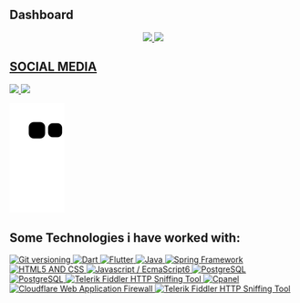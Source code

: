 ## Dashboard
<div align="center">
  <a href="https://github.com/eliezerjg">
  <img height="140em" src="https://github-readme-stats.vercel.app/api?username=eliezerjg&show_icons=true&theme=dracula&include_all_commits=true&count_private=true"/>
  <img height="140em" src="https://github-readme-stats.vercel.app/api/top-langs/?username=eliezerjg&layout=compact&langs_count=7&theme=dracula"/>
</div>



  
## SOCIAL MEDIA
 
<div>  
   <a href="https://www.linkedin.com/in/eliezer-garcia-7a9729177" target="_blank">
     <img src="https://img.shields.io/badge/-LinkedIn-%230077B5?style=for-the-badge&logo=linkedin&logoColor=white" target="_blank">
  </a> 
   
  <a href="https://www.webcheats.com.br/profile/4829267-mpdownsv2/" target="_blank">
      <img src="https://www.webcheats.com.br/uploads/monthly_2022_03/icon.png" height="28px" target="_blank">
  </a> 
    
</div>

  ![Snake animation](https://github.com/eliezerjg/eliezerjg/blob/output/github-contribution-grid-snake.svg)
  
  
  ## Some Technologies i have worked with:
 
<div >  

  
   <a  href="https://www.linkedin.com/in/eliezer-garcia-7a9729177" target="_blank">
     <img src="https://fofxacademy.com/wp-content/uploads/2020/01/install-git-for-multiple-users.png" height="36px" target="_blank" alt="Git versioning">
  </a> 

  <a  href="https://www.linkedin.com/in/eliezer-garcia-7a9729177" target="_blank">
     <img src="https://swansoftwaresolutions.com/wp-content/uploads/2020/02/08.20.20-What-is-Dart-and-how-is-it-used-1024x576.jpg" height="36px" target="_blank" alt="Dart">
  </a> 
  
  <a  href="https://www.linkedin.com/in/eliezer-garcia-7a9729177" target="_blank">
     <img src="https://storage.googleapis.com/cms-storage-bucket/683514c5660dbe52f5ba.png" height="36px" target="_blank" alt="Flutter">
  </a> 
  
   <a  href="https://www.linkedin.com/in/eliezer-garcia-7a9729177" target="_blank">
     <img src="https://w7.pngwing.com/pngs/811/186/png-transparent-java-programming-programming-language-computer-programming-others-miscellaneous-text-logo.png" height="36px" target="_blank" alt="Java">
  </a> 
  
  <a href="https://www.linkedin.com/in/eliezer-garcia-7a9729177" target="_blank">
     <img src="https://upload.wikimedia.org/wikipedia/commons/thumb/4/44/Spring_Framework_Logo_2018.svg/1280px-Spring_Framework_Logo_2018.svg.png" height="36px" target="_blank" alt="Spring Framework">
  </a> 
  
  <a  href="https://www.linkedin.com/in/eliezer-garcia-7a9729177" target="_blank">
     <img src="https://upload.wikimedia.org/wikipedia/commons/thumb/1/10/CSS3_and_HTML5_logos_and_wordmarks.svg/791px-CSS3_and_HTML5_logos_and_wordmarks.svg.png" height="36px" target="_blank" alt="HTML5 AND CSS">
  </a> 
  
   <a  href="https://www.linkedin.com/in/eliezer-garcia-7a9729177" target="_blank">
     <img src="https://www.ais.com/wp-content/uploads/2014/12/javascipt.png" height="36px" target="_blank" alt="Javascript / EcmaScript6">
  </a> 
  
   <a  href="https://www.linkedin.com/in/eliezer-garcia-7a9729177" target="_blank">
     <img src="https://e7.pngegg.com/pngimages/569/275/png-clipart-postgresql-relational-database-management-system-sqlite-bitcoin-miscellaneous-text.png" height="36px" target="_blank" alt="PostgreSQL">
  </a> 
  
  
   <a  href="https://www.linkedin.com/in/eliezer-garcia-7a9729177" target="_blank">
     <img src="https://e7.pngegg.com/pngimages/747/798/png-clipart-mysql-mysql.png" height="36px" target="_blank" alt="PostgreSQL">
  </a> 
  
  
   <a  href="https://www.linkedin.com/in/eliezer-garcia-7a9729177" target="_blank">
     <img src="https://feedback.telerik.com/content/images/logo.png" height="36px" target="_blank" alt="Telerik Fiddler HTTP Sniffing Tool">
  </a> 
  

   <a  href="https://www.linkedin.com/in/eliezer-garcia-7a9729177" target="_blank">
     <img src="https://www.pngall.com/wp-content/uploads/11/CPanel-PNG-Pic.png" height="36px" target="_blank" alt="Cpanel">
  </a> 
  
  
   <a  href="https://www.linkedin.com/in/eliezer-garcia-7a9729177" target="_blank">
     <img src="https://www.gocache.com.br/wp-content/uploads/2020/10/cloudflare-como-funciona-1280x720.jpg" height="36px" target="_blank" alt="Cloudflare Web Application Firewall">
  </a> 
  
  <a  href="https://www.linkedin.com/in/eliezer-garcia-7a9729177" target="_blank">
     <img src="https://www.vhv.rs/dpng/d/499-4996069_postman-logo-circle-hd-png-download.png" height="36px" target="_blank" alt="Telerik Fiddler HTTP Sniffing Tool">
  </a> 

 
   

    
</div>


